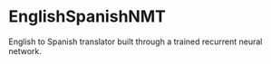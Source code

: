 # EnglishSpanishNMT
English to Spanish translator built through a trained recurrent neural network.
